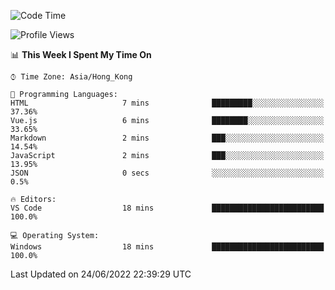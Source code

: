 <!--START_SECTION:waka-->
![Code Time](http://img.shields.io/badge/Code%20Time-26%20hrs%209%20mins-blue)

![Profile Views](http://img.shields.io/badge/Profile%20Views-2-blue)

📊 **This Week I Spent My Time On** 

```text
⌚︎ Time Zone: Asia/Hong_Kong

💬 Programming Languages: 
HTML                     7 mins              █████████░░░░░░░░░░░░░░░░   37.36% 
Vue.js                   6 mins              ████████░░░░░░░░░░░░░░░░░   33.65% 
Markdown                 2 mins              ███░░░░░░░░░░░░░░░░░░░░░░   14.54% 
JavaScript               2 mins              ███░░░░░░░░░░░░░░░░░░░░░░   13.95% 
JSON                     0 secs              ░░░░░░░░░░░░░░░░░░░░░░░░░   0.5%

🔥 Editors: 
VS Code                  18 mins             █████████████████████████   100.0%

💻 Operating System: 
Windows                  18 mins             █████████████████████████   100.0%

```


 Last Updated on 24/06/2022 22:39:29 UTC
<!--END_SECTION:waka-->
